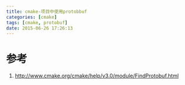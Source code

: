 ```yaml
---
title: cmake-项目中使用protobbuf
categories: [cmake]
tags: [cmake, protobuf]
date: 2015-06-26 17:26:13
---
```


# 参考

1.  <http://www.cmake.org/cmake/help/v3.0/module/FindProtobuf.html>
